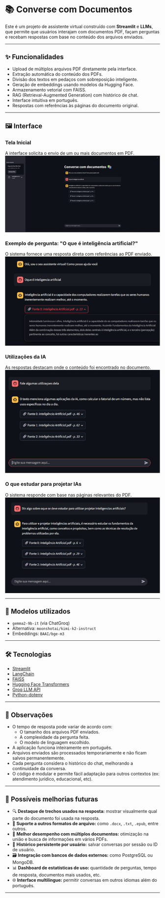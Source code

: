 # 📚 Converse com Documentos

Este é um projeto de assistente virtual construído com **Streamlit** e **LLMs**, que permite que usuários interajam com documentos PDF, façam perguntas e recebam respostas com base no conteúdo dos arquivos enviados.

---

## ✨ Funcionalidades

- Upload de múltiplos arquivos PDF diretamente pela interface.
- Extração automática do conteúdo dos PDFs.
- Divisão dos textos em pedaços com sobreposição inteligente.
- Geração de embeddings usando modelos da Hugging Face.
- Armazenamento vetorial com FAISS.
- RAG (Retrieval-Augmented Generation) com histórico de chat.
- Interface intuitiva em português.
- Respostas com referências às páginas do documento original.

---

## 🖼️ Interface

### Tela Inicial
A interface solicita o envio de um ou mais documentos em PDF.  
![Tela Inicial](Media/img1.png)

### Exemplo de pergunta: "O que é inteligência artificial?"
O sistema fornece uma resposta direta com referências ao PDF enviado.  
![Exemplo IA](Media/img2.png)

### Utilizações da IA
As respostas destacam onde o conteúdo foi encontrado no documento.  
![Utilizações da IA](Media/img3.png)

### O que estudar para projetar IAs
O sistema responde com base nas páginas relevantes do PDF.  
![Estudos para IA](Media/img4.png)

---

## 🧠 Modelos utilizados

- `gemma2-9b-it` (via ChatGroq)
- Alternativa: `moonshotai/kimi-k2-instruct`
- Embeddings: `BAAI/bge-m3`

---

## 🛠️ Tecnologias

- [Streamlit](https://streamlit.io/)
- [LangChain](https://www.langchain.com/)
- [FAISS](https://github.com/facebookresearch/faiss)
- [Hugging Face Transformers](https://huggingface.co/)
- [Groq LLM API](https://console.groq.com/)
- [Python-dotenv](https://pypi.org/project/python-dotenv/)

---

## 📌 Observações

- O tempo de resposta pode variar de acordo com:
  - O tamanho dos arquivos PDF enviados.
  - A complexidade da pergunta feita.
  - O modelo de linguagem escolhido.
- A aplicação funciona inteiramente em português.
- Arquivos enviados são processados temporariamente e não ficam salvos permanentemente.
- Cada pergunta considera o histórico do chat, melhorando a continuidade da conversa.
- O código é modular e permite fácil adaptação para outros contextos (ex: atendimento jurídico, educacional, etc).

---

## 🧪 Possíveis melhorias futuras

- 🔍 **Destaque de trechos usados na resposta:** mostrar visualmente qual parte do documento foi usada na resposta.
- 📁 **Suporte a outros formatos de arquivo:** como `.docx`, `.txt`, `.epub`, entre outros.
- 🧠 **Melhor desempenho com múltiplos documentos:** otimização na união e busca de informações em vários PDFs.
- 🧾 **Histórico persistente por usuário:** salvar conversas por sessão ou ID de usuário.
- 🗃️ **Integração com bancos de dados externos:** como PostgreSQL ou MongoDB.
- 📊 **Dashboard de estatísticas de uso:** quantidade de perguntas, tempo de resposta, documentos mais usados, etc.
- 🌐 **Interface multilíngue:** permitir conversas em outros idiomas além do português.

---
